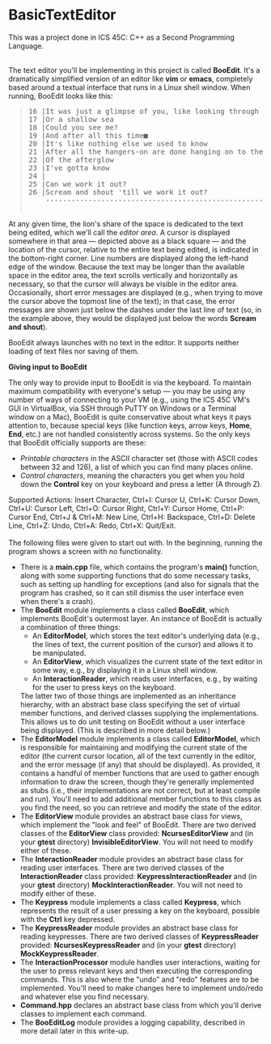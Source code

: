 # BasicTextEditor
This was a project done in ICS 45C: C++ as a Second Programming Language. 
</br></br>
<p>The text editor you'll be implementing in this project is called <b>BooEdit</b>.  It's a dramatically simplified version of an editor like <b>vim</b> or <b>emacs</b>, completely based around a textual interface that runs in a Linux shell window.  When running, BooEdit looks like this:</p>

<blockquote><pre>
16 |It was just a glimpse of you, like looking through a window
17 |Or a shallow sea
18 |Could you see me?
19 |And after all this time&#x25a0;
20 |It's like nothing else we used to know
21 |After all the hangers-on are done hanging on to the dead lights
22 |Of the afterglow
23 |I've gotta know
24 |
25 |Can we work it out?
26 |Scream and shout 'till we work it out?
    ----------------------------------------------------------------------
                                                              Ln 19 Col 24
</pre></blockquote>

<p>At any given time, the lion's share of the space is dedicated to the text being edited, which we'll call the <i>editor area</i>.  A cursor is displayed somewhere in that area &mdash; depicted above as a black square &mdash; and the location of the cursor, relative to the entire text being edited, is indicated in the bottom-right corner.  Line numbers are displayed along the left-hand edge of the window.  Because the text may be longer than the available space in the editor area, the text scrolls vertically and horizontally as necessary, so that the cursor will always be visible in the editor area.  Occasionally, short error messages are displayed (e.g., when trying to move the cursor above the topmost line of the text); in that case, the error messages are shown just below the dashes under the last line of text (so, in the example above, they would be displayed just below the words <b>Scream and shout</b>).</p>

<p>BooEdit always launches with no text in the editor.  It supports neither loading of text files nor saving of them.</p>

<b>Giving input to BooEdit</b>

<p>The only way to provide input to BooEdit is via the keyboard.  To maintain maximum compatibility with everyone's setup &mdash; you may be using any number of ways of connecting to your VM (e.g., using the ICS 45C VM's GUI in VirtualBox, via SSH through PuTTY on Windows or a Terminal window on a Mac), BooEdit is quite conservative about what keys it pays attention to, because special keys (like function keys, arrow keys, <b>Home</b>, <b>End</b>, etc.) are not handled consistently across systems.  So the only keys that BooEdit officially supports are these:</p>

<ul>
  <li><i>Printable characters</i> in the ASCII character set (those with ASCII codes between 32 and 126), a list of which you can find many places online.</li>
  <li><i>Control characters</i>, meaning the characters you get when you hold down the <b>Control</b> key on your keyboard and press a letter (A through Z).</li>
</ul>

Supported Actions: Insert Character, Ctrl+I: Cursor U, Ctrl+K: Cursor Down, Ctrl+U: Cursor Left, Ctrl+O: Cursor Right, Ctrl+Y:	Cursor Home, Ctrl+P:	Cursor End, Ctrl+J & Ctrl+M: New Line, Ctrl+H: Backspace, Ctrl+D: Delete Line, Ctrl+Z: Undo, Ctrl+A: Redo, Ctrl+X: Quit/Exit.
</br></br>
The following files were given to start out with. In the beginning, running the program shows a screen with no functionality.
</br>

<ul>
  <li>There is a <b>main.cpp</b> file, which contains the program's <b>main()</b> function, along with some supporting functions that do some necessary tasks, such as setting up handling for exceptions (and also for signals that the program has crashed, so it can still dismiss the user interface even when there's a crash).</li>
  <li>The <b>BooEdit</b> module implements a class called <b>BooEdit</b>, which implements BooEdit's outermost layer.  An instance of BooEdit is actually a combination of three things:
    <ul>
      <li>An <b>EditorModel</b>, which stores the text editor's underlying data (e.g., the lines of text, the current position of the cursor) and allows it to be manipulated.</li>
      <li>An <b>EditorView</b>, which visualizes the current state of the text editor in some way, e.g., by displaying it in a Linux shell window.</li>
      <li>An <b>InteractionReader</b>, which reads user interfaces, e.g., by waiting for the user to press keys on the keyboard.
    </ul>
    The latter two of those things are implemented as an inheritance hierarchy, with an abstract base class specifying the set of virtual member functions, and derived classes supplying the implementations.  This allows us to do unit testing on BooEdit without a user interface being displayed.  (This is described in more detail below.)</li>
  <li>The <b>EditorModel</b> module implements a class called <b>EditorModel</b>, which is responsible for maintaining and modifying the current state of the editor (the current cursor location, all of the text currently in the editor, and the error message (if any) that should be displayed).  As provided, it contains a handful of member functions that are used to gather enough information to draw the screen, though they're generally implemented as stubs (i.e., their implementations are not correct, but at least compile and run).  You'll need to add additional member functions to this class as you find the need, so you can retrieve and modify the state of the editor.</li>
  <li>The <b>EditorView</b> module provides an abstract base class for views, which implement the "look and feel" of BooEdit.  There are two derived classes of the <b>EditorView</b> class provided: <b>NcursesEditorView</b> and (in your <b>gtest</b> directory) <b>InvisibleEditorView</b>.  You will not need to modify either of these.</li>
  <li>The <b>InteractionReader</b> module provides an abstract base class for reading user interfaces.  There are two derived classes of the <b>InteractionReader</b> class provided: <b>KeypressInteractionReader</b> and (in your <b>gtest</b> directory) <b>MockInteractionReader</b>.  You will not need to modify either of these.</li>
  <li>The <b>Keypress</b> module implements a class called <b>Keypress</b>, which represents the result of a user pressing a key on the keyboard, possible with the <b>Ctrl</b> key depressed.</li>
  <li>The <b>KeypressReader</b> module provides an abstract base class for reading keypresses.  There are two derived classes of <b>KeypressReader</b> provided: <b>NcursesKeypressReader</b> and (in your <b>gtest</b> directory) <b>MockKeypressReader</b>.</li>
  <li>The <b>InteractionProcessor</b> module handles user interactions, waiting for the user to press relevant keys and then executing the corresponding commands.  This is also where the "undo" and "redo" features are to be implemented.  You'll need to make changes here to implement undo/redo and whatever else you find necessary.</li>
  <li><b>Command.hpp</b> declares an abstract base class from which you'll derive classes to implement each command.</li>
  <li>The <b>BooEditLog</b> module provides a logging capability, described in more detail later in this write-up.</li>
</ul>


